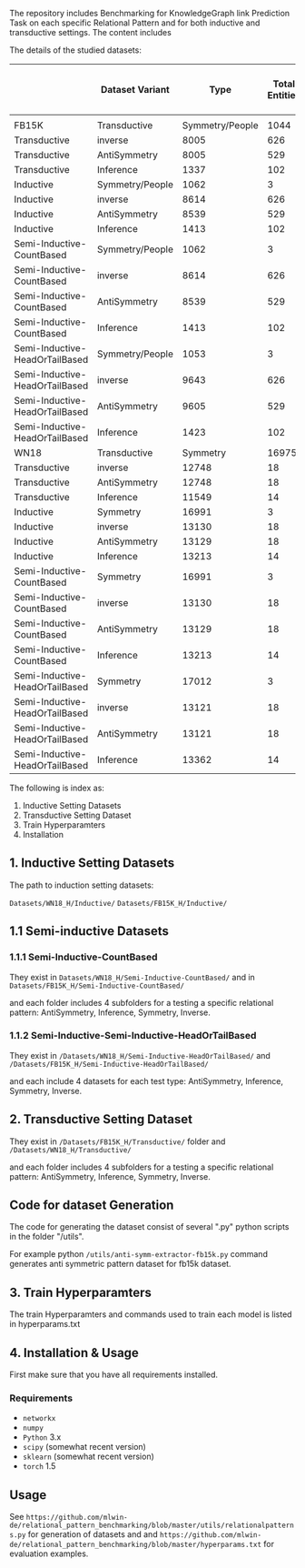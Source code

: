 
The repository includes Benchmarking for KnowledgeGraph link Prediction Task on each specific Relational Pattern and for both inductive and transductive settings.
The content includes





The details of the studied datasets:

|                                | Dataset Variant  | Type            | Total Entities | Total Relations | Nodes In Graph | Edges In Graph | Avg Degree Of Graph | Dimension Of Graph | Strongly Connected Components |
| -------------------------- | --------------- | --------------- | ------------- | -------------- | ------------ | ------------ | ----------- | ----------- | --------------- |
|                                |                 |                 |                 |                  |              |              |                  |                  |                             |
| FB15K                          | Transductive    | Symmetry/People | 1044            | 3                | 1044         | 2508         | 4                | 2508             | 142                         |
| Transductive                   | inverse         | 8005            | 626             | 8005             | 26457        | 6            | 26457            | 224              |
| Transductive                   | AntiSymmetry    | 8005            | 529             | 8005             | 13277        | 3            | 13277            | 5050             |
| Transductive                   | Inference       | 1337            | 102             | 1337             | 1072         | 1            | 1072             | 1313             |
| Inductive                      | Symmetry/People | 1062            | 3               | 1062             | 2066         | 3            | 2066             | 328              |
| Inductive                      | inverse         | 8614            | 626             | 8614             | 20256        | 4            | 20256            | 778              |
| Inductive                      | AntiSymmetry    | 8539            | 529             | 8539             | 10102        | 2            | 10102            | 7247             |
| Inductive                      | Inference       | 1413            | 102             | 1413             | 1065         | 1            | 1065             | 1397             |
| Semi-Inductive-CountBased      | Symmetry/People | 1062            | 3               | 1062             | 2084         | 3            | 2084             | 319              |
| Semi-Inductive-CountBased      | inverse         | 8614            | 626             | 8614             | 20907        | 4            | 20907            | 740              |
| Semi-Inductive-CountBased      | AntiSymmetry    | 8539            | 529             | 8539             | 10407        | 2            | 10407            | 7117             |
| Semi-Inductive-CountBased      | Inference       | 1413            | 102             | 1413             | 1110         | 1            | 1110             | 1389             |
| Semi-Inductive-HeadOrTailBased | Symmetry/People | 1053            | 3               | 1053             | 2066         | 3            | 2066             | 319              |
| Semi-Inductive-HeadOrTailBased | inverse         | 9643            | 626             | 9643             | 23799        | 4            | 23799            | 456              |
| Semi-Inductive-HeadOrTailBased | AntiSymmetry    | 9605            | 529             | 9605             | 11870        | 2            | 11870            | 8122             |
| Semi-Inductive-HeadOrTailBased | Inference       | 1423            | 102             | 1423             | 1110         | 1            | 1110             | 1407             |
| WN18                           | Transductive    | Symmetry        | 16975           | 3                | 16975        | 33268        | 3                | 33268            | 2600                        |
| Transductive                   | inverse         | 12748           | 18              | 12748            | 18117        | 2            | 18117            | 3729             |
| Transductive                   | AntiSymmetry    | 12748           | 18              | 12748            | 9058         | 1            | 9058             | 12732            |
| Transductive                   | Inference       | 11549           | 14              | 11549            | 17371        | 3            | 17371            | 2931             |
| Inductive                      | Symmetry        | 16991           | 3               | 16991            | 31110        | 3            | 31110            | 3977             |
| Inductive                      | inverse         | 13130           | 18              | 13130            | 18287        | 2            | 18287            | 4019             |
| Inductive                      | AntiSymmetry    | 13129           | 18              | 13129            | 9143         | 1            | 9143             | 13117            |
| Inductive                      | Inference       | 13213           | 14              | 13213            | 18327        | 2            | 18327            | 4080             |
| Semi-Inductive-CountBased      | Symmetry        | 16991           | 3               | 16991            | 31126        | 3            | 31126            | 3962             |
| Semi-Inductive-CountBased      | inverse         | 13130           | 18              | 13130            | 18502        | 2            | 18502            | 3919             |
| Semi-Inductive-CountBased      | AntiSymmetry    | 13129           | 18              | 13129            | 9250         | 1            | 9250             | 13113            |
| Semi-Inductive-CountBased      | Inference       | 13213           | 14              | 13213            | 19151        | 2            | 19151            | 3705             |
| Semi-Inductive-HeadOrTailBased | Symmetry        | 17012           | 3               | 17012            | 31159        | 3            | 31159            | 3977             |
| Semi-Inductive-HeadOrTailBased | inverse         | 13121           | 18              | 13121            | 18652        | 2            | 18652            | 3828             |
| Semi-Inductive-HeadOrTailBased | AntiSymmetry    | 13121           | 18              | 13121            | 9326         | 1            | 9326             | 13109            |
| Semi-Inductive-HeadOrTailBased | Inference       | 13362           | 14              | 13362            | 20217        | 3            | 20217            | 3285             |





The following is index as:

1. Inductive Setting Datasets 
2. Transductive Setting Dataset
3. Train Hyperparamters 
4. Installation

## 1. Inductive Setting Datasets 

The path to induction setting datasets:

``Datasets/WN18_H/Inductive/``
``Datasets/FB15K_H/Inductive/``


## 1.1 Semi-inductive Datasets

### 1.1.1 Semi-Inductive-CountBased

They exist in ``Datasets/WN18_H/Semi-Inductive-CountBased/``
and 
in ``Datasets/FB15K_H/Semi-Inductive-CountBased/``

and each folder includes 4 subfolders for a testing a specific relational pattern: AntiSymmetry, Inference, Symmetry, Inverse.   

### 1.1.2  Semi-Inductive-Semi-Inductive-HeadOrTailBased

They exist in 
``/Datasets/WN18_H/Semi-Inductive-HeadOrTailBased/``
and 
``/Datasets/FB15K_H/Semi-Inductive-HeadOrTailBased/``

and each include 4 datasets for each test type: AntiSymmetry, Inference, Symmetry, Inverse.

## 2. Transductive Setting Dataset
They exist in ``/Datasets/FB15K_H/Transductive/`` folder and ``/Datasets/WN18_H/Transductive/``

and each folder includes 4 subfolders for a testing a specific relational pattern: AntiSymmetry, Inference, Symmetry, Inverse.   


## Code for dataset Generation
The code for generating the dataset consist of several ".py" python scripts in the folder "/utils".  

For example python ``/utils/anti-symm-extractor-fb15k.py`` command generates anti symmetric pattern dataset for fb15k dataset.


## 3. Train Hyperparamters 
The train Hyperparamters and commands used to train each model is listed in hyperparams.txt

## 4. Installation & Usage

First make sure that you have all requirements installed.
###  Requirements
- `networkx`
- `numpy` 
- `Python` 3.x
- `scipy` (somewhat recent version)
- `sklearn` (somewhat recent version)
- `torch` 1.5

## Usage
See ``https://github.com/mlwin-de/relational_pattern_benchmarking/blob/master/utils/relationalpatterns.py`` for generation of datasets and and ``https://github.com/mlwin-de/relational_pattern_benchmarking/blob/master/hyperparams.txt`` for evaluation examples. 

